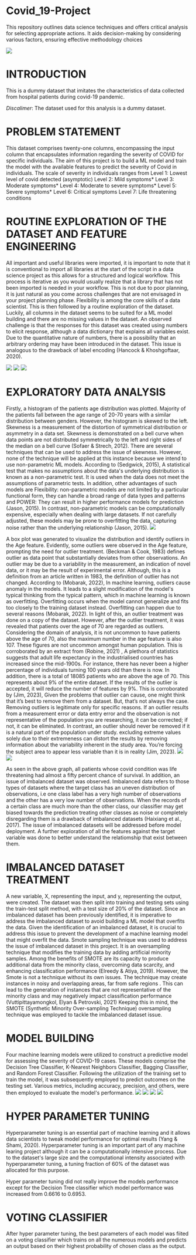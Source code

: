 # Covid_19-Project
 This repository outlines data science techniques and offers critical analysis for selecting appropriate actions. It aids decision-making by considering various factors, ensuring effective methodology choices

![](images.jpeg)

# INTRODUCTION
This is a dummy dataset that imitates the characteristics of data collected from hospital patients during covid-19 pandemic.

*Discalimer*: The dataset used for this analysis is a dummy dataset.

# PROBLEM STATEMENT
This dataset comprises twenty-one columns, encompassing the input column that encapsulates information regarding the severity of COVID for specific individuals. The aim of this project is to build a ML model and train the model with the available features to predict the severity of Covid in individuals. The scale of severity in individuals ranges from
Level 1: Lowest level of covid detected (asymptotic)
Level 2: Mild symptoms*
Level 3: Moderate symptoms* 
Level 4: Moderate to severe symptoms* 
Level 5: Severe symptoms* 
Level 6: Critical symptoms
Level 7: Life threatening conditions

# ROUTINE EXPLORATION OF THE DATASET AND FEATURE ENGINEERING
All important and useful libraries were imported, it is important to note that it is conventional to import all libraries at the start of the script in a data science project as this allows for a structured and logical workflow. This process is iterative as you would usually realize that a library that has not been imported is needed in your workflow. This is not due to poor planning, it is just natural as you come across challenges that are not envisaged in your project planning phase. Flexibility is among the core skills of a data scientist. This is then followed by a routine exploration of the dataset.
Luckily, all columns in the dataset seems to be suited for a ML model building and there are no missing values in the dataset. An observed challenge is that the responses for this dataset was created using numbers to elicit response, although a data dictionary that explains all variables exist. Due to the quantitative nature of numbers, there is a possibility that an arbitrary ordering may have been introduced in the dataset. This issue is analogous to the drawback of label encoding (Hancock & Khoshgoftaar, 2020).

![](https://github.com/Toheeb-Balogun/Covid_19-Project/blob/main/Import%20useful%20libraries.png)
![](https://github.com/Toheeb-Balogun/Covid_19-Project/blob/main/description%20of%20data.info.png)
![](https://github.com/Toheeb-Balogun/Covid_19-Project/blob/main/Missing_Values.png)

# EXPLORATORY DATA ANALYSIS
Firstly, a histogram of the patients age distribution was plotted. Majority of the patients fall between the age range of 20-70 years with a similar distribution between genders. However, the histogram is skewed to the left. Skewness is a measurement of the distortion of symmetrical distribution or asymmetry in a data set. Skewness is demonstrated on a bell curve when data points are not distributed symmetrically to the left and right sides of the median on a bell curve (Sofaer & Strech, 2012). There are several techniques that can be used to address the issue of skewness. However, none of the technique will be applied at this instance because we intend to use non-parametric ML models. According to  (Sedgwick, 2015), A statistical test that makes no assumptions about the data's underlying distribution is known as a non-parametric test. It is used when the data does not meet the assumptions of parametric tests. In addition, other advantages of such models are Flexibility: non-parametric models are not limited by a particular functional form, they can handle a broad range of data types and patterns and POWER: They can result in higher performance models for prediction  (Jason, 2015). In contrast, non-parametric models can be computationally expensive, especially when dealing with large datasets. If not carefully adjusted, these models may be prone to overfitting the data, capturing noise rather than the underlying relationship (Jason, 2015).
![](https://github.com/Toheeb-Balogun/Covid_19-Project/blob/main/Age_Distribution_with_outliers.png)


A box plot was generated to visualize the distribution and identify outliers in the Age feature. Evidently, some outliers were observed in the Age feature, prompting the need for outlier treatment.  (Beckman & Cook, 1983) defines outlier as data point that substantially deviates from other observations. An outlier may be due to a variability in the measurement, an indication of novel data, or it may be the result of experimental error. Although, this is a definition from an article written in 1983, the definition of outlier has not changed. According to  (Mobarak, 2022), In machine learning, outliers cause anomaly in the models. It leads to a slight modification of the model's typical thinking from the typical pattern, which in machine learning is known as overfitting.  Overfitting occurs when the model cannot generalize and fits too closely to the training dataset instead. Overfitting can happen due to several reasons  (Mobarak, 2022). In light of this, an outlier treatment was done on a copy of the dataset. However, after the outlier treatment, it was revealed that patients over the age of 70 are regarded as outliers. Considering the domain of analysis, it is not uncommon to have patients above the age of 70, also the maximum number in the age feature is also 107. These figures are not uncommon amongst human population. This is corroborated by an extract from  (Robine, 2021) , A plethora of statistics suggests that adult life expectancy in the industrialised countries has increased since the mid-1900s. For instance, there has never been a higher percentage of individuals turning 100 years old than there is now.  In addition, there is a total of 18085 patients who are above the age of 70. This represents about 9% of the entire dataset. If the results of the outlier is accepted, it will reduce the number of features by 9%. This is corroborated by  (Jim, 2023), Given the problems that outlier can cause, one might think that it’s best to remove them from a dataset. But, that’s not always the case. Removing outliers is legitimate only for specific reasons. If an outlier results from a measurement error or data entry error and the observation is not representative of the population you are researching, it can be corrected; if not, it can be eliminated. In contrast, an outlier should never be removed if it is a natural part of the population under study. excluding extreme values solely due to their extremeness can distort the results by removing information about the variability inherent in the study area. You’re forcing the subject area to appear less variable than it is in reality (Jim, 2023).
![](https://github.com/Toheeb-Balogun/Covid_19-Project/blob/main/Age_Distribution_with_outliers.png)
![](https://github.com/Toheeb-Balogun/Covid_19-Project/blob/main/Age_Distribution_without_outliers.png)

As seen in the above graph, all patients whose covid condition was life threatening had almost a fifty percent chance of survival. In addition, an issue of imbalanced dataset was observed. Imbalanced data refers to those types of datasets where the target class has an uneven distribution of observations, i.e one class label has a very high number of observations and the other has a very low number of observations. When the records of a certain class are much more than the other class, our classifier may get biased towards the prediction treating other classes as noise or completely disregarding them is a drawback of imbalanced datasets (Haixiang et al., 2017). The issue of imbalanced datasets will be addressed before model deployment. A further exploration of all the features against the target variable was done to better understand the relatiomship that exist between them.

# IMBALANCED DATASET TREATMENT
A new variable, X, representing the input, and y, representing the output, were created. The dataset was then split into training and testing sets using the train-test split method, with a test size of 20% of the dataset. Since an imbalanced dataset has been previously identified, it is imperative to address the imbalanced dataset to avoid building a ML model that overfits the data. Given the identification of an imbalanced dataset, it is crucial to address this issue to prevent the development of a machine learning model that might overfit the data. 
Smote sampling technique was used to address the issue of imbalanced dataset in this project. It is an oversampling technique that modifies the training data by adding artificial minority samples. Among the benefits of SMOTE are its capacity to produce additional data from the minority class, overcoming data scarcity, and enhancing classification performance (Elreedy & Atiya, 2019). However, the Smote is not a technique without its own issues. The technique may create instances in noisy and overlapping areas, far from safe regions . This can lead to the generation of instances that are not representative of the minority class and may negatively impact classification performance (Vuttipittayamongkol, Elyan & Petrovski, 2021) Keeping this in mind, the SMOTE (Synthetic Minority Over-sampling Technique) oversampling technique was employed to tackle the imbalanced dataset issue.

# MODEL BUILDING  
Four machine learning models were utilized to construct a predictive model for assessing the severity of COVID-19 cases. These models comprise the Decision Tree Classifier, K-Nearest Neighbors Classifier, Bagging Classifier, and Random Forest Classifier. Following the utilization of the training set to train the model, it was subsequently employed to predict outcomes on the testing set. Various metrics, including accuracy, precision, and others, were then employed to evaluate the model's performance.
![](https://github.com/Toheeb-Balogun/Covid_19-Project/blob/main/Model_1%20DecisionT.png)
![](https://github.com/Toheeb-Balogun/Covid_19-Project/blob/main/Model_2%20KNN.png)
![](https://github.com/Toheeb-Balogun/Covid_19-Project/blob/main/Model_3%20BCF.png)
![](https://github.com/Toheeb-Balogun/Covid_19-Project/blob/main/model_4%20RFC.png)

# HYPER PARAMETER TUNING 
Hyperparameter tuning is an essential part of machine learning and it allows data scientists to tweak model performance for optimal results (Yang & Shami, 2020).  Hyperparameter tuning is an important part of any machine learing project although it can be a computationally intensive process. Due to the dataset's large size and the computational intensity associated with hyperparameter tuning, a tuning fraction of 60% of the dataset was allocated for this purpose.

Hyper parameter tuning did not really improve the models performance except for the Decision Tree classifier which  model performance was increased from  0.6616 to 0.6953.

# VOTING CLASSIFIER
After hyper parameter tuning, the best parameters of each model was fiited on a voting classifier which trains on all the numerous models and predicts an output based on their highest probability of chosen class as the output.


